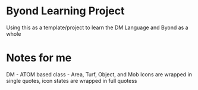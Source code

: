 # Byond Learning Project

Using this as a template/project to learn the DM Language and Byond as a whole


# Notes for me
DM - ATOM based class - Area, Turf, Object, and Mob
Icons are wrapped in single quotes, icon states are wrapped in full quotess
